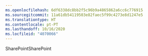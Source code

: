 ```yaml
---
ms.openlocfilehash: 6df6338dc8bb2f5c96b9a4865862a6cc6c776915
ms.sourcegitcommit: 11a61db54119503e82faec5f99c4273e8d1247e5
ms.translationtype: HT
ms.contentlocale: pt-PT
ms.lasthandoff: 10/16/2020
ms.locfileid: "4070066"
---
```

<span data-ttu-id="ce1ba-101">SharePoint</span><span class="sxs-lookup"><span data-stu-id="ce1ba-101">SharePoint</span></span>